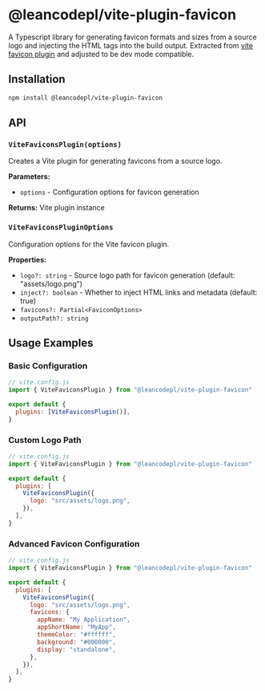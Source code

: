 # @leancodepl/vite-plugin-favicon

A Typescript library for generating favicon formats and sizes from a source logo and injecting the HTML tags into the
build output. Extracted from [vite favicon plugin](https://github.com/josh-hemphill/vite-plugin-favicon) and adjusted to
be dev mode compatible.

## Installation

```bash
npm install @leancodepl/vite-plugin-favicon
```

## API

### `ViteFaviconsPlugin(options)`

Creates a Vite plugin for generating favicons from a source logo.

**Parameters:**

- `options` - Configuration options for favicon generation

**Returns:** Vite plugin instance

### `ViteFaviconsPluginOptions`

Configuration options for the Vite favicon plugin.

**Properties:**

- `logo?: string` - Source logo path for favicon generation (default: "assets/logo.png")
- `inject?: boolean` - Whether to inject HTML links and metadata (default: true)
- `favicons?: Partial<FaviconOptions>`
- `outputPath?: string`

## Usage Examples

### Basic Configuration

```javascript
// vite.config.js
import { ViteFaviconsPlugin } from "@leancodepl/vite-plugin-favicon"

export default {
  plugins: [ViteFaviconsPlugin()],
}
```

### Custom Logo Path

```javascript
// vite.config.js
import { ViteFaviconsPlugin } from "@leancodepl/vite-plugin-favicon"

export default {
  plugins: [
    ViteFaviconsPlugin({
      logo: "src/assets/logo.png",
    }),
  ],
}
```

### Advanced Favicon Configuration

```javascript
// vite.config.js
import { ViteFaviconsPlugin } from "@leancodepl/vite-plugin-favicon"

export default {
  plugins: [
    ViteFaviconsPlugin({
      logo: "src/assets/logo.png",
      favicons: {
        appName: "My Application",
        appShortName: "MyApp",
        themeColor: "#ffffff",
        background: "#000000",
        display: "standalone",
      },
    }),
  ],
}
```
